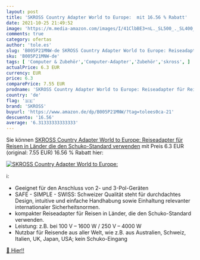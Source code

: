 ```yaml
---
layout: post
title: 'SKROSS Country Adapter World to Europe:  mit 16.56 % Rabatt'
date: 2021-10-25 21:49:52
image: 'https://m.media-amazon.com/images/I/41ClbBE3+nL._SL500_._SL400_.jpg'
comments: true
category: ofertas
author: 'tole.es'
slug: 'B005P21MNW-de SKROSS Country Adapter World to Europe: Reiseadapter für...'
sku: 'B005P21MNW-de'
tags: [ 'Computer & Zubehör','Computer-Adapter','Zubehör','skross', ]
actualPrice: 6.3 EUR
currency: EUR
price: 6.3
comparePrice: 7.55 EUR
prodname: 'SKROSS Country Adapter World to Europe: Reiseadapter für Reisen in Länder  die den Schuko-Standard verwenden'
country: 'de'
flag: '🇩🇪'
brand: 'SKROSS'
buyurl: 'https://www.amazon.de/dp/B005P21MNW/?tag=tolees0ca-21'
descuento: '16.56'
average: '6.31333333333333'
---
```


Sie können [SKROSS Country Adapter World to Europe: Reiseadapter für Reisen in Länder  die den Schuko-Standard verwenden](https://www.amazon.de/dp/B005P21MNW/?tag=tolees0ca-21) mit Preis 6.3 EUR (original: 7.55 EUR) 16.56 % Rabatt hier:

[![SKROSS Country Adapter World to Europe: ](https://m.media-amazon.com/images/I/41ClbBE3+nL._SL500_._SL400_.jpg)](https://www.amazon.de/dp/B005P21MNW/?tag=tolees0ca-21)

ℹ️:

- Geeignet für den Anschluss von 2- und 3-Pol-Geräten
- SAFE - SIMPLE - SWISS: Schweizer Qualität steht für durchdachtes Design, intuitive und einfache Handhabung sowie Einhaltung relevanter internationaler Sicherheitsnormen.
- kompakter Reiseadapter für Reisen in Länder, die den Schuko-Standard verwenden.
- Leistung: z.B. bei 100 V – 1600 W / 250 V – 4000 W
- Nutzbar für Reisende aus aller Welt, wie z.B. aus Australien, Schweiz, Italien, UK, Japan, USA; kein Schuko-Eingang

[🛒 Hier!!](https://www.amazon.de/dp/B005P21MNW/?tag=tolees0ca-21)
